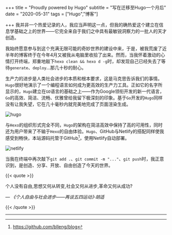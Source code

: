+++
title = "Proudly powered by Hugo"
subtitle = "写在迁移至Hugo一个月后"
date = "2020-05-31"
tags = ["Hugo","博客"]

+++
我并非一个热爱记录的人，我应当声明这一点，但我的确热爱这个建立在信息学基础之上的世界——它完全来自于我们之中具有最敏锐洞察力的一批人的天才创造。
<!--more-->

我始终愿意参与到这个充满无限可能的奇妙世界的建设中来，于是，被我荒废了近半年的博客终于在今年4月又被我从电脑里收拾了出来。然而，当我怀着激动的心情打开终端，郑重地敲下`hexo clean && hexo d -g`时，却发现自己已经失去了等待`generate`、`deploy`...那几十秒的耐心。

生产力的进步是人类社会进步的本质和根本要求，这是马克思告诉我们的事情。`Hugo`很好地演示了一个编程语言如何成为更高效的生产力工具。正如它的名字所显示的，`Hugo`建立在`GO`语言的基础之上——作为Google领衔开发的新一代语言，`Go`的高效、简洁、流畅、优雅曾给我留下极深刻的印象。基于`Go`开发的`Hugo`同样没有让我失望，它在几十毫秒内就完美地完成了页面渲染生成。

![hugo](https://cdn.jsdelivr.net/gh/blleng/images@master/upload/hugo.png "Hugo是一款极速的网站生成框架")

与`Hexo`的组织形式完全不同，`Hugo`的架构在简洁高效中保持了高的可用性，同时还为用户带来了不输于`Hexo`的自由体验。`Hugo`、GitHub与Netlify的搭配同样使我感受到畅快，本站源码托管于GitHub[^1]，使用Netlify自动部署。

![netlify](https://cdn.jsdelivr.net/gh/blleng/images@master/upload/netlify.png "本站在Netlify的生产记录")

当我在终端中再次敲下`git add .`、`git commit -m "..."`、`git push`时，我正意识到，是创造、分享、开放、自由创造了今天的世界。

{{< quote >}}

个人没有自由,思想又何从转变,社会又何从进步,革命又何从成功?

*— 《个人自由与社会进步——再谈五四运动》·胡适*

{{< /quote >}}

---
[^1]:https://github.com/blleng/blog
